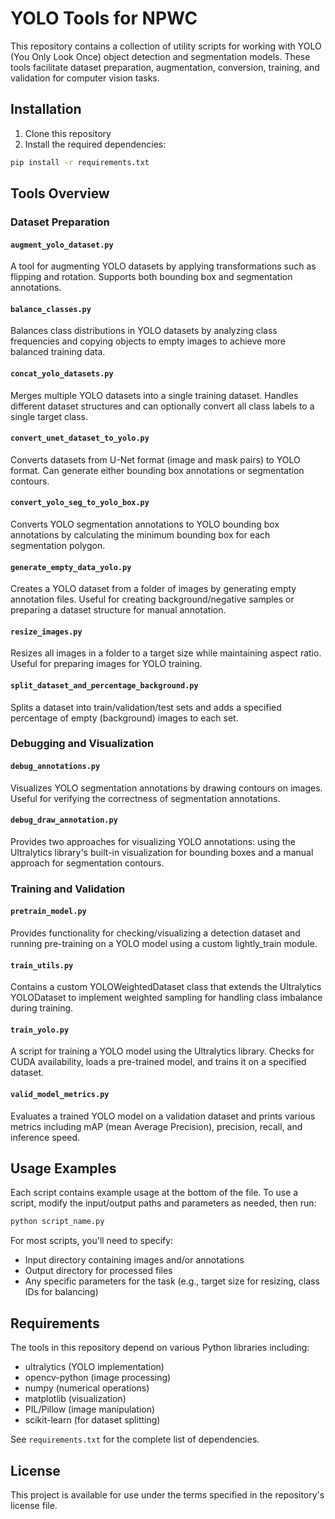 # YOLO Tools for NPWC

This repository contains a collection of utility scripts for working with YOLO (You Only Look Once) object detection and segmentation models. These tools facilitate dataset preparation, augmentation, conversion, training, and validation for computer vision tasks.

## Installation

1. Clone this repository
2. Install the required dependencies:

```bash
pip install -r requirements.txt
```

## Tools Overview

### Dataset Preparation

#### `augment_yolo_dataset.py`
A tool for augmenting YOLO datasets by applying transformations such as flipping and rotation. Supports both bounding box and segmentation annotations.

#### `balance_classes.py`
Balances class distributions in YOLO datasets by analyzing class frequencies and copying objects to empty images to achieve more balanced training data.

#### `concat_yolo_datasets.py`
Merges multiple YOLO datasets into a single training dataset. Handles different dataset structures and can optionally convert all class labels to a single target class.

#### `convert_unet_dataset_to_yolo.py`
Converts datasets from U-Net format (image and mask pairs) to YOLO format. Can generate either bounding box annotations or segmentation contours.

#### `convert_yolo_seg_to_yolo_box.py`
Converts YOLO segmentation annotations to YOLO bounding box annotations by calculating the minimum bounding box for each segmentation polygon.

#### `generate_empty_data_yolo.py`
Creates a YOLO dataset from a folder of images by generating empty annotation files. Useful for creating background/negative samples or preparing a dataset structure for manual annotation.

#### `resize_images.py`
Resizes all images in a folder to a target size while maintaining aspect ratio. Useful for preparing images for YOLO training.

#### `split_dataset_and_percentage_background.py`
Splits a dataset into train/validation/test sets and adds a specified percentage of empty (background) images to each set.

### Debugging and Visualization

#### `debug_annotations.py`
Visualizes YOLO segmentation annotations by drawing contours on images. Useful for verifying the correctness of segmentation annotations.

#### `debug_draw_annotation.py`
Provides two approaches for visualizing YOLO annotations: using the Ultralytics library's built-in visualization for bounding boxes and a manual approach for segmentation contours.

### Training and Validation

#### `pretrain_model.py`
Provides functionality for checking/visualizing a detection dataset and running pre-training on a YOLO model using a custom lightly_train module.

#### `train_utils.py`
Contains a custom YOLOWeightedDataset class that extends the Ultralytics YOLODataset to implement weighted sampling for handling class imbalance during training.

#### `train_yolo.py`
A script for training a YOLO model using the Ultralytics library. Checks for CUDA availability, loads a pre-trained model, and trains it on a specified dataset.

#### `valid_model_metrics.py`
Evaluates a trained YOLO model on a validation dataset and prints various metrics including mAP (mean Average Precision), precision, recall, and inference speed.

## Usage Examples

Each script contains example usage at the bottom of the file. To use a script, modify the input/output paths and parameters as needed, then run:

```bash
python script_name.py
```

For most scripts, you'll need to specify:
- Input directory containing images and/or annotations
- Output directory for processed files
- Any specific parameters for the task (e.g., target size for resizing, class IDs for balancing)

## Requirements

The tools in this repository depend on various Python libraries including:
- ultralytics (YOLO implementation)
- opencv-python (image processing)
- numpy (numerical operations)
- matplotlib (visualization)
- PIL/Pillow (image manipulation)
- scikit-learn (for dataset splitting)

See `requirements.txt` for the complete list of dependencies.

## License

This project is available for use under the terms specified in the repository's license file.